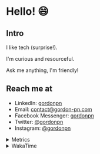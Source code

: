 # Hello! 😄

## Intro

I like tech (surprise!).

I'm curious and resourceful.

Ask me anything, I'm friendly!

## Reach me at

- LinkedIn: [gordonpn](https://www.linkedin.com/in/gordonpn/)
- Email: [contact@gordon-pn.com](mailto:contact@gordon-pn.com)
- Facebook Messenger: [gordonpn](https://www.messenger.com/t/Gordonpn)
- Twitter: [@gordonpn](https://twitter.com/Gordonpn)
- Instagram: [@gordonpn](https://www.instagram.com/gordonpn/)

<details>
  <summary>Metrics</summary>

  <img align="center" src="https://github.com/gordonpn/gordonpn/blob/master/github-metrics.svg" alt="GitHub Metrics">

</details>

<details>
  <summary>WakaTime</summary>

  <!--START_SECTION:waka-->
📊 **This Week I Spent My Time On** 

```text
💬 Programming Languages: 
Java                     22 hrs 22 mins      ██████████████████████░░░   87.40 % 
XML                      1 hr                █░░░░░░░░░░░░░░░░░░░░░░░░   03.94 % 
Brazil Dependency Config 50 mins             █░░░░░░░░░░░░░░░░░░░░░░░░   03.30 % 
Makefile                 28 mins             ░░░░░░░░░░░░░░░░░░░░░░░░░   01.86 % 
Text                     13 mins             ░░░░░░░░░░░░░░░░░░░░░░░░░   00.85 % 

🔥 Editors: 
Intellijidea             25 hrs 23 mins      █████████████████████████   99.21 % 
VS Code                  12 mins             ░░░░░░░░░░░░░░░░░░░░░░░░░   00.79 % 
```


 Last Updated on 14/02/2024 10:18:57 UTC
<!--END_SECTION:waka-->
</details>
